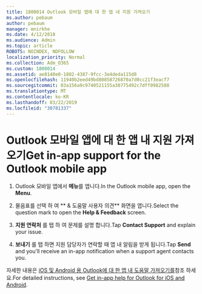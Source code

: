 ```yaml
---
title: 1800014 Outlook 모바일 앱에 대 한 앱 내 지원 가져오기
ms.author: pebaum
author: pebaum
manager: mnirkhe
ms.date: 4/12/2018
ms.audience: Admin
ms.topic: article
ROBOTS: NOINDEX, NOFOLLOW
localization_priority: Normal
ms.collection: Adm_O365
ms.custom: 1800014
ms.assetid: ae8140e0-1802-4387-9fcc-3e4deda115d8
ms.openlocfilehash: 11940b2eed49bd80858726870a7d0cc21f3eacf7
ms.sourcegitcommit: 03a156a9c9740521155a30775492c7dff0982588
ms.translationtype: MT
ms.contentlocale: ko-KR
ms.lasthandoff: 03/22/2019
ms.locfileid: "30781337"
---
```

# <a name="get-in-app-support-for-the-outlook-mobile-app"></a><span data-ttu-id="1b76c-102">Outlook 모바일 앱에 대 한 앱 내 지원 가져오기</span><span class="sxs-lookup"><span data-stu-id="1b76c-102">Get in-app support for the Outlook mobile app</span></span>

1. <span data-ttu-id="1b76c-103">Outlook 모바일 앱에서 **메뉴**를 엽니다.</span><span class="sxs-lookup"><span data-stu-id="1b76c-103">In the Outlook mobile app, open the **Menu**.</span></span>
    
2. <span data-ttu-id="1b76c-104">물음표를 선택 하 여 \*\* &amp; 도움말 사용자 의견\*\* 화면을 엽니다.</span><span class="sxs-lookup"><span data-stu-id="1b76c-104">Select the question mark to open the **Help &amp; Feedback** screen.</span></span> 
    
3. <span data-ttu-id="1b76c-105">**지원 연락처** 를 탭 하 여 문제를 설명 합니다.</span><span class="sxs-lookup"><span data-stu-id="1b76c-105">Tap **Contact Support** and explain your issue.</span></span> 
    
4. <span data-ttu-id="1b76c-106">**보내기** 를 탭 하면 지원 담당자가 연락할 때 앱 내 알림을 받게 됩니다.</span><span class="sxs-lookup"><span data-stu-id="1b76c-106">Tap **Send** and you'll receive an in-app notification when a support agent contacts you.</span></span> 
    
<span data-ttu-id="1b76c-107">자세한 내용은 [iOS 및 Android 용 Outlook에 대 한 앱 내 도움말 가져오기를](https://support.office.com/article/218a22d1-9fa5-4889-b689-de1c63493243.aspx#ID0EAABAAA=Contact_Support)참조 하세요.</span><span class="sxs-lookup"><span data-stu-id="1b76c-107">For detailed instructions, see [Get in-app help for Outlook for iOS and Android](https://support.office.com/article/218a22d1-9fa5-4889-b689-de1c63493243.aspx#ID0EAABAAA=Contact_Support).</span></span>
